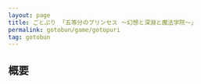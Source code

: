 ```yaml
---
layout: page
title: ごとぷり 「五等分のプリンセス ～幻想と深淵と魔法学院～」
permalink: gotobun/game/gotopuri
tag: gotobun
---
```


## 概要
